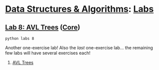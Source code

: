 # [Data Structures & Algorithms](https://github.com/bertie-wheen/dsa-2023-4/blob/trunk/README.md): [Labs](https://github.com/bertie-wheen/dsa-2023-4/blob/trunk/labs/README.md)

## [Lab 8: AVL Trees](https://github.com/bertie-wheen/dsa-2023-4/blob/trunk/labs/lab8/README.md) ([Core](https://github.com/bertie-wheen/dsa-2023-4/blob/trunk/labs/lab8/core/README.md))
```shell
python labs 8
```

Another one-exercise lab! Also the _last_ one-exercise lab... the remaining few labs will have several exercises each!

1. [AVL Trees](https://github.com/bertie-wheen/dsa-2023-4/blob/trunk/labs/lab8/core/avl_tree/README.md)
